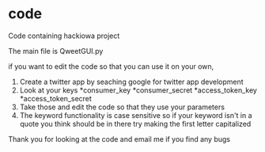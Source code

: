 # code
Code containing hackiowa project


The main file is QweetGUI.py

if you want to edit the code so that you can use it on your own, 
1. Create a twitter app by seaching google for twitter app development
2. Look at your keys 
  *consumer_key
  *consumer_secret
  *access_token_key
  *access_token_secret
3. Take those and edit the code so that they use your parameters
4. The keyword functionality is case sensitive so if your keyword isn't in a quote you think should be in there try making the first letter capitalized 


Thank you for looking at the code and email me if you find any bugs
